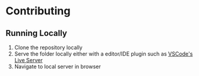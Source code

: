 # Contributing

## Running Locally

1. Clone the repository locally
2. Serve the folder locally either with a editor/IDE plugin such as [VSCode's Live Server](https://marketplace.visualstudio.com/items?itemName=ritwickdey.LiveServer)
3. Navigate to local server in browser
